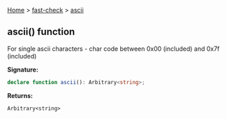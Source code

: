 [Home](/) &gt; [fast-check](../fast-check.md) &gt; [ascii](ascii.md)

## ascii() function

For single ascii characters - char code between 0x00 (included) and 0x7f (included)

<b>Signature:</b>

```typescript
declare function ascii(): Arbitrary<string>;
```
<b>Returns:</b>

`Arbitrary<string>`

